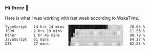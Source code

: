 ### Hi there 👋

Here is what I was working with last week according to WakaTime. 
<!--START_SECTION:waka-->
```text
TypeScript   14 hrs 14 mins  █████████████████▓░░░░░░░   70.63 % 
JSON         2 hrs 19 mins   ███░░░░░░░░░░░░░░░░░░░░░░   11.53 % 
Other        1 hr 46 mins    ██▒░░░░░░░░░░░░░░░░░░░░░░   08.78 % 
JavaScript   51 mins         █░░░░░░░░░░░░░░░░░░░░░░░░   04.27 % 
CSS          27 mins         ▓░░░░░░░░░░░░░░░░░░░░░░░░   02.25 % 
```
<!--END_SECTION:waka-->

<!--
**keithort/keithort** is a ✨ _special_ ✨ repository because its `README.md` (this file) appears on your GitHub profile.

Here are some ideas to get you started:

- 🔭 I’m currently working on ...
- 🌱 I’m currently learning ...
- 👯 I’m looking to collaborate on ...
- 🤔 I’m looking for help with ...
- 💬 Ask me about ...
- 📫 How to reach me: ...
- 😄 Pronouns: ...
- ⚡ Fun fact: ...
-->
